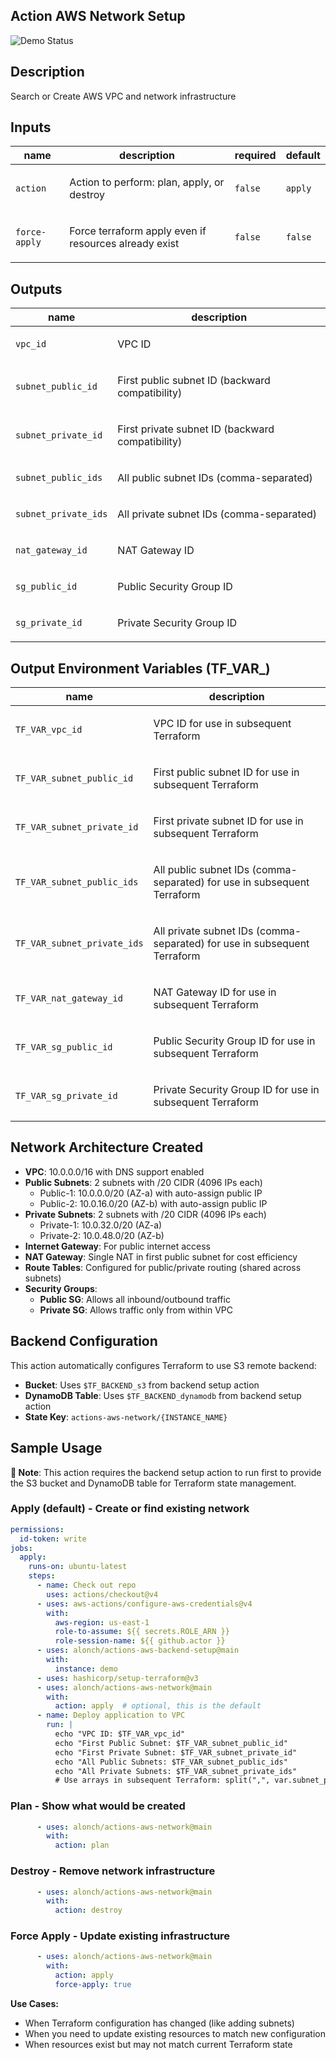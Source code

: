 <!-- action-docs-header source="action.yml" -->
## Action AWS Network Setup
<!-- action-docs-header source="action.yml" -->
![Demo Status](https://github.com/alonch/actions-aws-network/actions/workflows/on-push.yml/badge.svg)

<!-- action-docs-description source="action.yml" -->
## Description

Search or Create AWS VPC and network infrastructure
<!-- action-docs-description source="action.yml" -->

<!-- action-docs-inputs source="action.yml" -->
## Inputs

| name | description | required | default |
| --- | --- | --- | --- |
| `action` | <p>Action to perform: plan, apply, or destroy</p> | `false` | `apply` |
| `force-apply` | <p>Force terraform apply even if resources already exist</p> | `false` | `false` |
<!-- action-docs-inputs source="action.yml" -->

<!-- action-docs-outputs source="action.yml" -->
## Outputs

| name | description |
| --- | --- |
| `vpc_id` | <p>VPC ID</p> |
| `subnet_public_id` | <p>First public subnet ID (backward compatibility)</p> |
| `subnet_private_id` | <p>First private subnet ID (backward compatibility)</p> |
| `subnet_public_ids` | <p>All public subnet IDs (comma-separated)</p> |
| `subnet_private_ids` | <p>All private subnet IDs (comma-separated)</p> |
| `nat_gateway_id` | <p>NAT Gateway ID</p> |
| `sg_public_id` | <p>Public Security Group ID</p> |
| `sg_private_id` | <p>Private Security Group ID</p> |
<!-- action-docs-outputs source="action.yml" -->

## Output Environment Variables (TF_VAR_)
| name | description |
| --- | --- |
| `TF_VAR_vpc_id` | <p>VPC ID for use in subsequent Terraform</p> |
| `TF_VAR_subnet_public_id` | <p>First public subnet ID for use in subsequent Terraform</p> |
| `TF_VAR_subnet_private_id` | <p>First private subnet ID for use in subsequent Terraform</p> |
| `TF_VAR_subnet_public_ids` | <p>All public subnet IDs (comma-separated) for use in subsequent Terraform</p> |
| `TF_VAR_subnet_private_ids` | <p>All private subnet IDs (comma-separated) for use in subsequent Terraform</p> |
| `TF_VAR_nat_gateway_id` | <p>NAT Gateway ID for use in subsequent Terraform</p> |
| `TF_VAR_sg_public_id` | <p>Public Security Group ID for use in subsequent Terraform</p> |
| `TF_VAR_sg_private_id` | <p>Private Security Group ID for use in subsequent Terraform</p> |

## Network Architecture Created
- **VPC**: 10.0.0.0/16 with DNS support enabled
- **Public Subnets**: 2 subnets with /20 CIDR (4096 IPs each)
  - Public-1: 10.0.0.0/20 (AZ-a) with auto-assign public IP
  - Public-2: 10.0.16.0/20 (AZ-b) with auto-assign public IP
- **Private Subnets**: 2 subnets with /20 CIDR (4096 IPs each)
  - Private-1: 10.0.32.0/20 (AZ-a)
  - Private-2: 10.0.48.0/20 (AZ-b)
- **Internet Gateway**: For public internet access
- **NAT Gateway**: Single NAT in first public subnet for cost efficiency
- **Route Tables**: Configured for public/private routing (shared across subnets)
- **Security Groups**:
  - **Public SG**: Allows all inbound/outbound traffic
  - **Private SG**: Allows traffic only from within VPC

## Backend Configuration
This action automatically configures Terraform to use S3 remote backend:
- **Bucket**: Uses `$TF_BACKEND_s3` from backend setup action
- **DynamoDB Table**: Uses `$TF_BACKEND_dynamodb` from backend setup action
- **State Key**: `actions-aws-network/{INSTANCE_NAME}`

## Sample Usage

**📝 Note**: This action requires the backend setup action to run first to provide the S3 bucket and DynamoDB table for Terraform state management.

### Apply (default) - Create or find existing network
```yml
permissions:
  id-token: write
jobs:
  apply:
    runs-on: ubuntu-latest
    steps:
      - name: Check out repo
        uses: actions/checkout@v4
      - uses: aws-actions/configure-aws-credentials@v4
        with:
          aws-region: us-east-1
          role-to-assume: ${{ secrets.ROLE_ARN }}
          role-session-name: ${{ github.actor }}
      - uses: alonch/actions-aws-backend-setup@main
        with:
          instance: demo
      - uses: hashicorp/setup-terraform@v3
      - uses: alonch/actions-aws-network@main
        with:
          action: apply  # optional, this is the default
      - name: Deploy application to VPC
        run: |
          echo "VPC ID: $TF_VAR_vpc_id"
          echo "First Public Subnet: $TF_VAR_subnet_public_id"
          echo "First Private Subnet: $TF_VAR_subnet_private_id"
          echo "All Public Subnets: $TF_VAR_subnet_public_ids"
          echo "All Private Subnets: $TF_VAR_subnet_private_ids"
          # Use arrays in subsequent Terraform: split(",", var.subnet_public_ids)
```

### Plan - Show what would be created
```yml
      - uses: alonch/actions-aws-network@main
        with:
          action: plan
```

### Destroy - Remove network infrastructure
```yml
      - uses: alonch/actions-aws-network@main
        with:
          action: destroy
```

### Force Apply - Update existing infrastructure
```yml
      - uses: alonch/actions-aws-network@main
        with:
          action: apply
          force-apply: true
```
**Use Cases:**
- When Terraform configuration has changed (like adding subnets)
- When you need to update existing resources to match new configuration
- When resources exist but may not match current Terraform state

